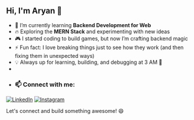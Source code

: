 ## Hi, I'm Aryan 👋  

<!--  
**YourGitHubUsername/YourGitHubUsername** is a ✨ _special_ ✨ repository because its `README.md` (this file) appears on your GitHub profile.  
-->

- 🌱 I’m currently learning **Backend Development for Web** 
- 🔥 Exploring the **MERN Stack** and experimenting with new ideas  
- 🎮 I started coding to build games, but now I’m crafting backend magic  
- ⚡ Fun fact: I love breaking things just to see how they work (and then fixing them in unexpected ways)  
- 💡 Always up for learning, building, and debugging at 3 AM 🚀
- 
- ### 📫 Connect with me:  
[![LinkedIn](https://img.shields.io/badge/LinkedIn-0A66C2?style=for-the-badge&logo=linkedin&logoColor=white)](https://www.linkedin.com/in/aryan-singh-70706635a/)
[![Instagram](https://img.shields.io/badge/Instagram-E4405F?style=for-the-badge&logo=instagram&logoColor=white)](https://www.instagram.com/aryan.18.06/?hl=en )

Let's connect and build something awesome! 😄  
